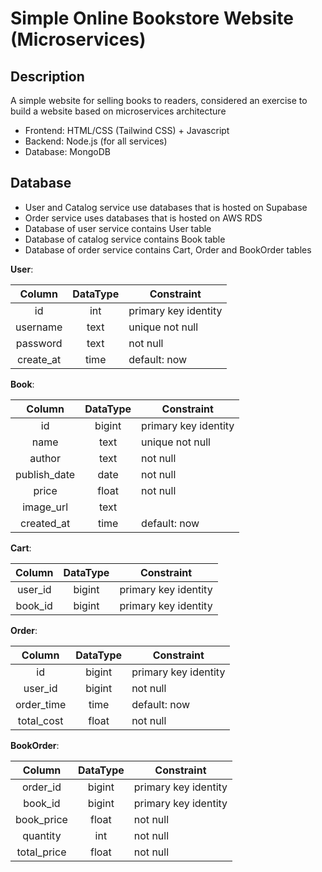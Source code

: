 # Simple Online Bookstore Website (Microservices)

## Description

A simple website for selling books to readers, considered an exercise to build a website based on microservices architecture

- Frontend: HTML/CSS (Tailwind CSS) + Javascript
- Backend: Node.js (for all services)
- Database: MongoDB 

## Database

- User and Catalog service use databases that is hosted on Supabase
- Order service uses databases that is hosted on AWS RDS
- Database of user service contains User table
- Database of catalog service contains Book table
- Database of order service contains Cart, Order and BookOrder tables

**User**:

|   Column   | DataType | Constraint            |
| :--------: | :------: | --------------------- |
|     id     |    int   | primary key identity  |
|  username  |   text   | unique not null       |
|  password  |   text   | not null              |
|  create_at |   time   | default: now          |

**Book**:

|   Column      | DataType | Constraint            |
| :-----------: | :------: | --------------------- |
|     id        |  bigint  | primary key identity  |
|    name       |   text   | unique not null       |
|    author     |   text   | not null              |
| publish_date  |   date   | not null              |
|    price      |  float   | not null              |
|  image_url    |   text   |                       |
| created_at    |   time   | default: now          |

**Cart**:

|   Column   | DataType | Constraint            |
| :--------: | :------: | --------------------- |
|  user_id   |  bigint  | primary key identity  |
|  book_id   |  bigint  | primary key identity  |

**Order**:

|   Column    | DataType | Constraint            |
| :---------: | :------: | --------------------- |
|     id      |  bigint  | primary key identity  |
|  user_id    |  bigint  | not null              |
|  order_time |   time   | default: now          |
|  total_cost |   float  | not null              |

**BookOrder**:

|   Column    | DataType | Constraint            |
| :---------: | :------: | --------------------- |
|  order_id   |  bigint  | primary key identity  |
|  book_id    |  bigint  | primary key identity  |
|  book_price |  float   | not null              |
|  quantity   |   int    | not null              |
| total_price |  float   | not null              |